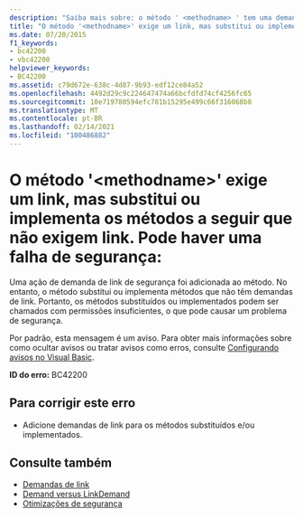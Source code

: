 ```yaml
---
description: "Saiba mais sobre: o método ' <methodname> ' tem uma demanda de link, mas substitui ou implementa os métodos a seguir que não têm uma demanda de link. Pode haver uma falha de segurança:"
title: "O método '<methodname>' exige um link, mas substitui ou implementa os métodos a seguir que não exigem link. Pode haver uma falha de segurança:"
ms.date: 07/20/2015
f1_keywords:
- bc42200
- vbc42200
helpviewer_keywords:
- BC42200
ms.assetid: c79d672e-638c-4d87-9b93-edf12ce84a52
ms.openlocfilehash: 4492d29c9c224647474a66bcfdfd74cf4256fc65
ms.sourcegitcommit: 10e719780594efc781b15295e499c66f316068b8
ms.translationtype: MT
ms.contentlocale: pt-BR
ms.lasthandoff: 02/14/2021
ms.locfileid: "100486882"
---
```

# <a name="method-methodname-has-a-link-demand-but-overrides-or-implements-the-following-methods-which-do-not-have-a-link-demand-a-security-hole-may-exist"></a>O método '\<methodname>' exige um link, mas substitui ou implementa os métodos a seguir que não exigem link. Pode haver uma falha de segurança:

Uma ação de demanda de link de segurança foi adicionada ao método. No entanto, o método substitui ou implementa métodos que não têm demandas de link. Portanto, os métodos substituídos ou implementados podem ser chamados com permissões insuficientes, o que pode causar um problema de segurança.  
  
 Por padrão, esta mensagem é um aviso. Para obter mais informações sobre como ocultar avisos ou tratar avisos como erros, consulte [Configurando avisos no Visual Basic](/visualstudio/ide/configuring-warnings-in-visual-basic).  
  
 **ID do erro:** BC42200  
  
## <a name="to-correct-this-error"></a>Para corrigir este erro  
  
- Adicione demandas de link para os métodos substituídos e/ou implementados.  
  
## <a name="see-also"></a>Consulte também

- [Demandas de link](../../framework/misc/link-demands.md)
- [Demand versus LinkDemand](../../framework/misc/securing-wrapper-code.md#demand-vs-linkdemand)
- [Otimizações de segurança](/previous-versions/dotnet/netframework-4.0/ett3th5b(v=vs.100))
